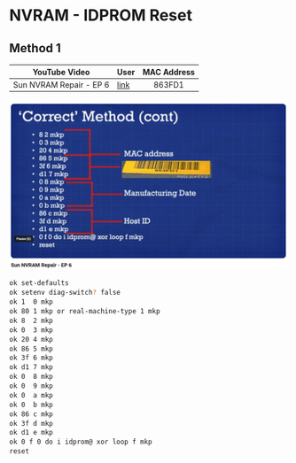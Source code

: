 # NVRAM - IDPROM Reset

## Method 1

| YouTube Video           | User                  | MAC Address          |
| ----------------------- | --------------------- | :----------: |
| Sun NVRAM Repair - EP 6 | [link](https://www.youtube.com/watch?v=k4QPBCS7BL8) | 863FD1   |

![images](images/idprom.png)

```sh
ok set-defaults
ok setenv diag-switch? false
ok 1  0 mkp
ok 80 1 mkp or real-machine-type 1 mkp
ok 8  2 mkp
ok 0  3 mkp
ok 20 4 mkp
ok 86 5 mkp 
ok 3f 6 mkp 
ok d1 7 mkp 
ok 0  8 mkp 
ok 0  9 mkp 
ok 0  a mkp 
ok 0  b mkp 
ok 86 c mkp 
ok 3f d mkp 
ok d1 e mkp 
ok 0 f 0 do i idprom@ xor loop f mkp
reset
```
